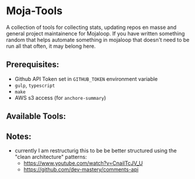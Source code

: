 # Moja-Tools

A collection of tools for collecting stats, updating repos en masse and general project maintainence for Mojaloop. If you have written something random that helps automate something in mojaloop that doesn't need to be run all that often, it may belong here.

## Prerequisites:

- Github API Token set in `GITHUB_TOKEN` environment variable
- `gulp`, `typescript`
- `make`
- AWS s3 access (for `anchore-summary`)


## Available Tools:

<!-- ### Update Licenses

```bash
make update-licenses
```

## Summarizing Anchore-cli latest reports

>_Note:_ This requires AWS S3 access first

```bash
aws s3 sync s3://mojaloop-ci-reports/anchore-cli/latest ./tmp
gulp anchore-summary
open ./tmp/summary.xlsx
``` -->

## Notes:

- currently I am restructurig this to be be better structured using the "clean architecture" patterns:
  - https://www.youtube.com/watch?v=CnailTcJV_U
  - https://github.com/dev-mastery/comments-api